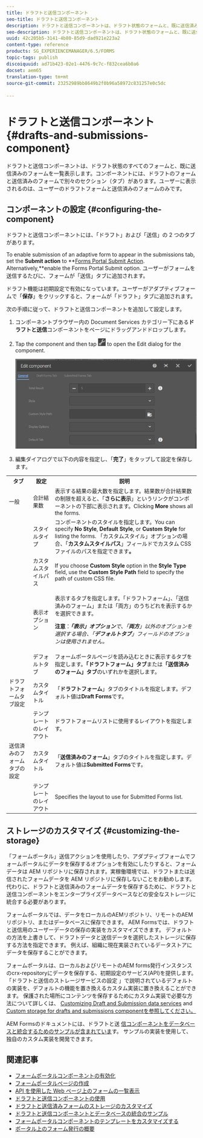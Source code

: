 ```yaml
---
title: ドラフトと送信コンポーネント
seo-title: ドラフトと送信コンポーネント
description: ドラフトと送信コンポーネントは、ドラフト状態のフォームと、既に送信済みのフォームを一覧表示します。コンポーネントの外観およびスタイルをカスタマイズできます。
seo-description: ドラフトと送信コンポーネントは、ドラフト状態のフォームと、既に送信済みのフォームを一覧表示します。コンポーネントの外観およびスタイルをカスタマイズできます。
uuid: 42c205b5-3141-4b80-85d9-dad921e223a2
content-type: reference
products: SG_EXPERIENCEMANAGER/6.5/FORMS
topic-tags: publish
discoiquuid: ad71b423-02e1-4476-9c7c-f832cea6b0a6
docset: aem65
translation-type: tm+mt
source-git-commit: 23252989bb8649b2f0b96a58972c831257e0c5dc

---
```



# ドラフトと送信コンポーネント{#drafts-and-submissions-component}

ドラフトと送信コンポーネントは、ドラフト状態のすべてのフォームと、既に送信済みのフォームを一覧表示します。コンポーネントには、ドラフトのフォームと送信済みのフォームで別々のセクション（タブ）があります。ユーザーに表示されるのは、ユーザーのドラフトフォームと送信済みのフォームのみです。

## コンポーネントの設定 {#configuring-the-component}

ドラフトと送信コンポーネントには、「ドラフト」および「送信」の 2 つのタブがあります。

To enable submission of an adaptive form to appear in the submissions tab, set the **Submit action** to **[Forms Portal Submit Action](../../forms/using/configuring-submit-actions.md). Alternatively,**enable the Forms Portal Submit option. ユーザーがフォームを送信するたびに、フォームが「送信」タブに追加されます。

ドラフト機能は初期設定で有効になっています。ユーザーがアダプティブフォームで「**保存**」をクリックすると、フォームが「ドラフト」タブに追加されます。

次の手順に従って、ドラフトと送信コンポーネントを追加して設定します。

1. コンポーネントブラウザー内の Document Services カテゴリー下にある&#x200B;**ドラフトと送信**&#x200B;コンポーネントをページにドラッグアンドドロップします。
1. Tap the component and then tap ![settings_icon](assets/settings_icon.png) to open the Edit dialog for the component.

   ![ドラフトと送信コンポーネント](assets/drafts-submissions-edit.png)

1. 編集ダイアログで以下の内容を指定し、「**完了**」をタップして設定を保存します。

<table>
 <tbody>
  <tr>
   <th>タブ</th>
   <th>設定</th>
   <th>説明</th>
  </tr>
  <tr>
   <td>一般</td>
   <td>合計結果数</td>
   <td>表示する結果の最大数を指定します。結果数が合計結果数の制限を超えると、「<strong>さらに表示</strong>」というリンクがコンポーネントの下部に表示されます。Clicking <strong>More </strong>shows all the forms. </td>
  </tr>
  <tr>
   <td> </td>
   <td>スタイルタイプ</td>
   <td>コンポーネントのスタイルを指定します。You can specify <strong>No Style</strong>, <strong>Default Style</strong>, or <strong>Custom Style</strong> for listing the forms. 「カスタムスタイル」オプションの場合、「<strong>カスタムスタイルパス</strong>」フィールドでカスタム CSS ファイルのパスを指定できます<strong>。</strong></td>
  </tr>
  <tr>
   <td> </td>
   <td>カスタムスタイルパス</td>
   <td>If you choose <strong>Custom Style</strong> option in the <strong>Style Type</strong> field, use the <strong>Custom Style Path</strong> field to specify the path of custom CSS file. </td>
  </tr>
  <tr>
   <td> </td>
   <td>表示オプション</td>
   <td><p>表示するタブを指定します。「ドラフトフォーム」、「送信済みのフォーム」または「両方」のうちどれを表示するかを選択できます。 </p> <p><strong>注意</strong>：<em><strong>「表示」オプション</strong>で、「<strong>両方</strong>」以外のオプションを選択する場合、「<strong>デフォルトタブ</strong>」フィールドのオプションは使用されません。</em></p> </td>
  </tr>
  <tr>
   <td> </td>
   <td>デフォルトタブ</td>
   <td>フォームポータルページを読み込むときに表示するタブを指定します。<strong>「ドラフトフォーム」タブ</strong>または<strong>「送信済みのフォーム」タブ</strong>のいずれかを選択します。</td>
  </tr>
  <tr>
   <td>ドラフトフォームタブ設定</td>
   <td>カスタムタイトル</td>
   <td>「<strong>ドラフトフォーム</strong>」タブのタイトルを指定します。デフォルト値は<strong>Draft Forms</strong>です。</td>
  </tr>
  <tr>
   <td> </td>
   <td>テンプレートのレイアウト</td>
   <td>ドラフトフォームリストに使用するレイアウトを指定します。</td>
  </tr>
  <tr>
   <td>送信済みのフォームタブの設定</td>
   <td>カスタムタイトル </td>
   <td>「<strong>送信済みのフォーム</strong>」タブのタイトルを指定します。デフォルト値は<strong>Submitted Forms</strong>です。</td>
  </tr>
  <tr>
   <td> </td>
   <td>テンプレートのレイアウト</td>
   <td>Specifies the layout to use for Submitted Forms<strong> </strong>list. </td>
  </tr>
 </tbody>
</table>

## ストレージのカスタマイズ {#customizing-the-storage}

「フォームポータル」送信アクションを使用したり、アダプティブフォームでフォームポータルにデータを保存するオプションを有効にしたりすると、フォームデータは AEM リポジトリに保存されます。実稼働環境では、ドラフトまたは送信されたフォームデータを AEM リポジトリに保存しないことをお勧めします。代わりに、ドラフトと送信済みのフォームデータを保存するために、ドラフトと送信コンポーネントをエンタープライズデータベースなどの安全なストレージに統合する必要があります。

フォームポータルでは、データをローカルのAEMリポジトリ、リモートのAEMリポジトリ、またはデータベースに保存できます。 AEM Formsでは、ドラフトと送信用のユーザーデータの保存の実装をカスタマイズできます。 デフォルトの方法を上書きして、ドラフトデータと送信データを選択したストレージに保存する方法を指定できます。 例えば、組織に現在実装されているデータストアにデータを保存することができます。

フォームポータルは、ローカルおよびリモートのAEM forms発行インスタンスのcrx-repositoryにデータを保存する、初期設定のサービス(API)を提供します。 「ドラフトと送信のストレージサービスの設定 [](/help/forms/using/configuring-draft-submission-storage.md) 」で説明されているデフォルトの実装を、デフォルトの機能を置き換えるカスタム実装に置き換えることができます。 保護された場所にコンテンツを保存するためにカスタム実装で必要な方法について詳しくは、 [Customizing Draft and Submission data services](/help/forms/using/custom-draft-submission-data-services.md) and [Custom storage for drafts and submissions componentを参照してください。](/help/forms/using/adding-custom-storage-provider-forms.md)

AEM Formsのドキュメントには、ドラフトと送 [信コンポーネントをデータベースと統合するためのサンプルが含まれていま](integrate-draft-submission-database.md)す。 サンプルの実装を使用して、独自のカスタム実装を開発できます。

## 関連記事

* [フォームポータルコンポーネントの有効化](/help/forms/using/enabling-forms-portal-components.md)
* [フォームポータルページの作成](/help/forms/using/creating-form-portal-page.md)
* [API を使用した Web ページ上のフォームの一覧表示](/help/forms/using/listing-forms-webpage-using-apis.md)
* [ドラフトと送信コンポーネントの使用](/help/forms/using/draft-submission-component.md)
* [ドラフトと送信済みフォームのストレージのカスタマイズ](/help/forms/using/draft-submission-component.md)
* [ドラフトと送信コンポーネントとデータベースの統合のサンプル](/help/forms/using/integrate-draft-submission-database.md)
* [フォームポータルコンポーネントのテンプレートをカスタマイズする](/help/forms/using/customizing-templates-forms-portal-components.md)
* [ポータル上のフォーム発行の概要](/help/forms/using/introduction-publishing-forms.md)
